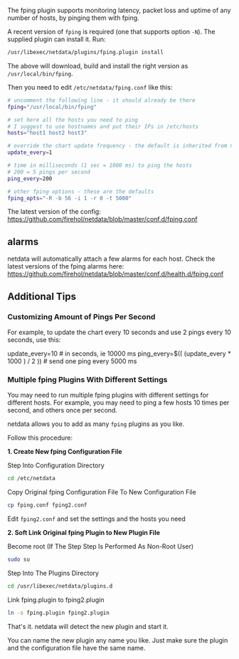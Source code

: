 The fping plugin supports monitoring latency, packet loss and uptime of any number of hosts, by pinging them with fping.

A recent version of `fping` is required (one that supports option ` -N `). The supplied plugin can install it. Run:

```sh
/usr/libexec/netdata/plugins/fping.plugin install
```

The above will download, build and install the right version as `/usr/local/bin/fping`.

Then you need to edit `/etc/netdata/fping.conf` like this:

```sh
# uncomment the following line - it should already be there
fping="/usr/local/bin/fping"

# set here all the hosts you need to ping
# I suggest to use hostnames and put their IPs in /etc/hosts
hosts="host1 host2 host3"

# override the chart update frequency - the default is inherited from netdata
update_every=1

# time in milliseconds (1 sec = 1000 ms) to ping the hosts
# 200 = 5 pings per second
ping_every=200

# other fping options - these are the defaults
fping_opts="-R -b 56 -i 1 -r 0 -t 5000"
```

The latest version of the config: https://github.com/firehol/netdata/blob/master/conf.d/fping.conf

## alarms

netdata will automatically attach a few alarms for each host.
Check the latest versions of the fping alarms here: https://github.com/firehol/netdata/blob/master/conf.d/health.d/fping.conf

## Additional Tips 

### Customizing Amount of Pings Per Second

For example, to update the chart every 10 seconds and use 2 pings every 10 seconds, use this:

update_every=10   # in seconds, ie 10000 ms
ping_every=$(( (update_every * 1000 ) / 2 ))   # send one ping every 5000 ms

### Multiple fping Plugins With Different Settings

You may need to run multiple fping plugins with different settings for different hosts. For example, you may need to ping a few hosts 10 times per second, and others once per second.

netdata allows you to add as many `fping` plugins as you like.

Follow this procedure:

**1. Create New fping Configuration File**

Step Into Configuration Directory

```sh
cd /etc/netdata
```

Copy Original fping Configuration File To New Configuration File

```sh
cp fping.conf fping2.conf
```

Edit `fping2.conf` and set the settings and the hosts you need

**2. Soft Link Original fping Plugin to New Plugin File**

Become root (If The Step Step Is Performed As Non-Root User)

```sh
sudo su
```

Step Into The Plugins Directory

```sh
cd /usr/libexec/netdata/plugins.d
```

Link fping.plugin to fping2.plugin

```sh
ln -s fping.plugin fping2.plugin
```

That's it. netdata will detect the new plugin and start it.

You can name the new plugin any name you like. Just make sure the plugin and the configuration file have the same name.
